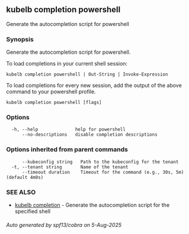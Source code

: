 ## kubelb completion powershell

Generate the autocompletion script for powershell

### Synopsis

Generate the autocompletion script for powershell.

To load completions in your current shell session:

	kubelb completion powershell | Out-String | Invoke-Expression

To load completions for every new session, add the output of the above command
to your powershell profile.


```
kubelb completion powershell [flags]
```

### Options

```
  -h, --help              help for powershell
      --no-descriptions   disable completion descriptions
```

### Options inherited from parent commands

```
      --kubeconfig string   Path to the kubeconfig for the tenant
  -t, --tenant string       Name of the tenant
      --timeout duration    Timeout for the command (e.g., 30s, 5m) (default 4m0s)
```

### SEE ALSO

* [kubelb completion](kubelb_completion.md)	 - Generate the autocompletion script for the specified shell

###### Auto generated by spf13/cobra on 5-Aug-2025
